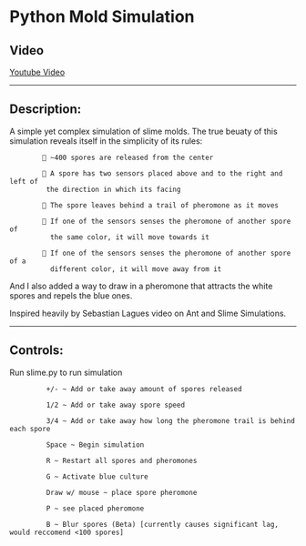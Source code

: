 # Python Mold Simulation

 ## Video
 [Youtube Video](https://www.youtube.com/watch?v=kW8oHoRLOc4)

 ---

 ## Description:
 
 A simple yet complex simulation of slime molds. The true beuaty of this simulation reveals itself in the simplicity of its rules:


            🍄 ~400 spores are released from the center

            👀 A spore has two sensors placed above and to the right and left of
             the direction in which its facing
             
            🍬 The spore leaves behind a trail of pheromone as it moves

            🧲 If one of the sensors senses the pheromone of another spore of
              the same color, it will move towards it

            🎃 If one of the sensors senses the pheromone of another spore of a
              different color, it will move away from it

And I also added a way to draw in a pheromone that attracts the white spores and repels the blue ones.

Inspired heavily by Sebastian Lagues video on Ant and Slime Simulations.
 
---


## Controls:

Run slime.py to run simulation

             +/- ~ Add or take away amount of spores released
 
             1/2 ~ Add or take away spore speed
 
             3/4 ~ Add or take away how long the pheromone trail is behind each spore
             
             Space ~ Begin simulation
             
             R ~ Restart all spores and pheromones
             
             G ~ Activate blue culture
             
             Draw w/ mouse ~ place spore pheromone
             
             P ~ see placed pheromone
             
             B ~ Blur spores (Beta) [currently causes significant lag, would reccomend <100 spores]
             
             
 
 
 
 
